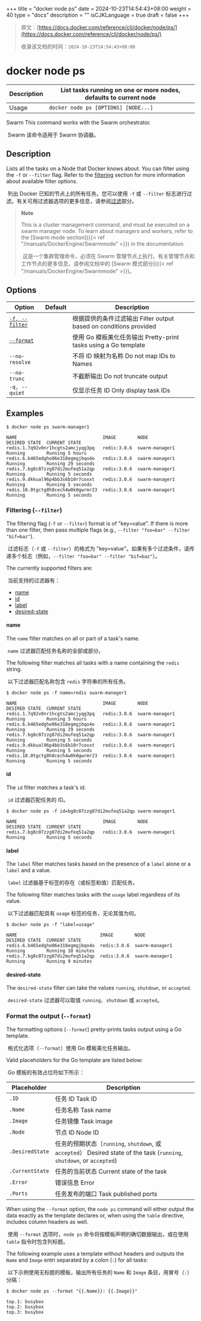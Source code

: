 +++
title = "docker node ps"
date = 2024-10-23T14:54:43+08:00
weight = 40
type = "docs"
description = ""
isCJKLanguage = true
draft = false
+++

> 原文：[https://docs.docker.com/reference/cli/docker/node/ps/](https://docs.docker.com/reference/cli/docker/node/ps/)
>
> 收录该文档的时间：`2024-10-23T14:54:43+08:00`

# docker node ps

| Description | List tasks running on one or more nodes, defaults to current node |
| :---------- | ------------------------------------------------------------ |
| Usage       | `docker node ps [OPTIONS] [NODE...]`                         |

Swarm This command works with the Swarm orchestrator.

​	Swarm 该命令适用于 Swarm 协调器。

## Description

Lists all the tasks on a Node that Docker knows about. You can filter using the `-f` or `--filter` flag. Refer to the [filtering](https://docs.docker.com/reference/cli/docker/node/ps/#filter) section for more information about available filter options.

​	列出 Docker 已知的节点上的所有任务。您可以使用 `-f` 或 `--filter` 标志进行过滤。有关可用过滤器选项的更多信息，请参阅[过滤](https://docs.docker.com/reference/cli/docker/node/ps/#filter)部分。

> **Note**
>
> This is a cluster management command, and must be executed on a swarm manager node. To learn about managers and workers, refer to the [Swarm mode section]({{< ref "/manuals/DockerEngine/Swarmmode" >}}) in the documentation.
>
> ​	这是一个集群管理命令，必须在 Swarm 管理节点上执行。有关管理节点和工作节点的更多信息，请参阅文档中的 [Swarm 模式部分]({{< ref "/manuals/DockerEngine/Swarmmode" >}})。

## Options

| Option                                                       | Default | Description                                                  |
| ------------------------------------------------------------ | ------- | ------------------------------------------------------------ |
| [`-f, --filter`](https://docs.docker.com/reference/cli/docker/node/ps/#filter) |         | 根据提供的条件过滤输出 Filter output based on conditions provided |
| [`--format`](https://docs.docker.com/reference/cli/docker/node/ps/#format) |         | 使用 Go 模板美化任务输出 Pretty-print tasks using a Go template |
| `--no-resolve`                                               |         | 不将 ID 映射为名称 Do not map IDs to Names                   |
| `--no-trunc`                                                 |         | 不截断输出 Do not truncate output                            |
| `-q, --quiet`                                                |         | 仅显示任务 ID Only display task IDs                          |

## Examples



```console
$ docker node ps swarm-manager1

NAME                                IMAGE        NODE            DESIRED STATE  CURRENT STATE
redis.1.7q92v0nr1hcgts2amcjyqg3pq   redis:3.0.6  swarm-manager1  Running        Running 5 hours
redis.6.b465edgho06e318egmgjbqo4o   redis:3.0.6  swarm-manager1  Running        Running 29 seconds
redis.7.bg8c07zzg87di2mufeq51a2qp   redis:3.0.6  swarm-manager1  Running        Running 5 seconds
redis.9.dkkual96p4bb3s6b10r7coxxt   redis:3.0.6  swarm-manager1  Running        Running 5 seconds
redis.10.0tgctg8h8cech4w0k0gwrmr23  redis:3.0.6  swarm-manager1  Running        Running 5 seconds
```

### Filtering (`--filter`)

The filtering flag (`-f` or `--filter`) format is of "key=value". If there is more than one filter, then pass multiple flags (e.g., `--filter "foo=bar" --filter "bif=baz"`).

​	过滤标志（`-f` 或 `--filter`）的格式为 "key=value"。如果有多个过滤条件，请传递多个标志（例如，`--filter "foo=bar" --filter "bif=baz"`）。

The currently supported filters are:

​	当前支持的过滤器有：

- [name](https://docs.docker.com/reference/cli/docker/node/ps/#name)
- [id](https://docs.docker.com/reference/cli/docker/node/ps/#id)
- [label](https://docs.docker.com/reference/cli/docker/node/ps/#label)
- [desired-state](https://docs.docker.com/reference/cli/docker/node/ps/#desired-state)

#### name

The `name` filter matches on all or part of a task's name.

​	`name` 过滤器匹配任务名称的全部或部分。

The following filter matches all tasks with a name containing the `redis` string.

​	以下过滤器匹配名称包含 `redis` 字符串的所有任务。



```console
$ docker node ps -f name=redis swarm-manager1

NAME                                IMAGE        NODE            DESIRED STATE  CURRENT STATE
redis.1.7q92v0nr1hcgts2amcjyqg3pq   redis:3.0.6  swarm-manager1  Running        Running 5 hours
redis.6.b465edgho06e318egmgjbqo4o   redis:3.0.6  swarm-manager1  Running        Running 29 seconds
redis.7.bg8c07zzg87di2mufeq51a2qp   redis:3.0.6  swarm-manager1  Running        Running 5 seconds
redis.9.dkkual96p4bb3s6b10r7coxxt   redis:3.0.6  swarm-manager1  Running        Running 5 seconds
redis.10.0tgctg8h8cech4w0k0gwrmr23  redis:3.0.6  swarm-manager1  Running        Running 5 seconds
```

#### id

The `id` filter matches a task's id.

​	`id` 过滤器匹配任务的 ID。



```console
$ docker node ps -f id=bg8c07zzg87di2mufeq51a2qp swarm-manager1

NAME                                IMAGE        NODE            DESIRED STATE  CURRENT STATE
redis.7.bg8c07zzg87di2mufeq51a2qp   redis:3.0.6  swarm-manager1  Running        Running 5 seconds
```

#### label

The `label` filter matches tasks based on the presence of a `label` alone or a `label` and a value.

​	`label` 过滤器基于标签的存在（或标签和值）匹配任务。

The following filter matches tasks with the `usage` label regardless of its value.

​	以下过滤器匹配具有 `usage` 标签的任务，无论其值为何。



```console
$ docker node ps -f "label=usage"

NAME                               IMAGE        NODE            DESIRED STATE  CURRENT STATE
redis.6.b465edgho06e318egmgjbqo4o  redis:3.0.6  swarm-manager1  Running        Running 10 minutes
redis.7.bg8c07zzg87di2mufeq51a2qp  redis:3.0.6  swarm-manager1  Running        Running 9 minutes
```

#### desired-state

The `desired-state` filter can take the values `running`, `shutdown`, or `accepted`.

​	`desired-state` 过滤器可以取值 `running`、`shutdown` 或 `accepted`。

### Format the output (`--format`)

The formatting options (`--format`) pretty-prints tasks output using a Go template.

​	格式化选项（`--format`）使用 Go 模板美化任务输出。

Valid placeholders for the Go template are listed below:

​	Go 模板的有效占位符如下所示：

| Placeholder     | Description                                                  |
| --------------- | ------------------------------------------------------------ |
| `.ID`           | 任务 ID Task ID                                              |
| `.Name`         | 任务名称 Task name                                           |
| `.Image`        | 任务镜像 Task image                                          |
| `.Node`         | 节点 ID  Node ID                                             |
| `.DesiredState` | 任务的预期状态（`running`, `shutdown`, 或 `accepted`） Desired state of the task (`running`, `shutdown`, or `accepted`) |
| `.CurrentState` | 任务的当前状态 Current state of the task                     |
| `.Error`        | 错误信息 Error                                               |
| `.Ports`        | 任务发布的端口 Task published ports                          |

When using the `--format` option, the `node ps` command will either output the data exactly as the template declares or, when using the `table` directive, includes column headers as well.

​	使用 `--format` 选项时，`node ps` 命令将按模板声明的确切数据输出，或在使用 `table` 指令时包含列标题。

The following example uses a template without headers and outputs the `Name` and `Image` entri separated by a colon (`:`) for all tasks:

​	以下示例使用无标题的模板，输出所有任务的 `Name` 和 `Image` 条目，用冒号（`:`）分隔：



```console
$ docker node ps --format "{{.Name}}: {{.Image}}"

top.1: busybox
top.2: busybox
top.3: busybox
```
